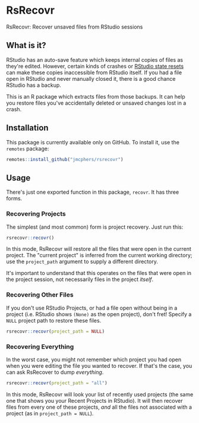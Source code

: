 # RsRecovr

RsRecovr: Recover unsaved files from RStudio sessions

## What is it?

RStudio has an auto-save feature which keeps internal copies of files as
they're edited. However, certain kinds of crashes or [RStudio state
resets](https://support.rstudio.com/hc/en-us/articles/200534577-Resetting-RStudio-Desktop-s-State)
can make these copies inaccessible from RStudio itself. If you had a file open
in RStudio and never manually closed it, there is a good chance RStudio has a
backup.

This is an R package which extracts files from those backups. It can help you
restore files you've accidentally deleted or unsaved changes lost in a crash.

## Installation

This package is currently available only on GitHub. To install it, use the
`remotes` package:

```r
remotes::install_github("jmcphers/rsrecovr")
```

## Usage

There's just one exported function in this package, `recovr`. It has three forms.

### Recovering Projects

The simplest (and most common) form is project recovery. Just run this:

```r
rsrecovr::recovr()
```

In this mode, RsRecovr will restore all the files that were open in the current
project. The "current project" is inferred from the current working directory;
use the `project_path` argument to supply a different directory.

It's important to understand that this operates on the files that were open in
the project session, not necessarily files in the project *itself*. 

### Recovering Other Files

If you don't use RStudio Projects, or had a file open without being in a
project (i.e. RStudio shows `(None)` as the open project), don't fret! Specify
a `NULL` project path to restore these files.

```r
rsrecovr::recovr(project_path = NULL)
```

### Recovering Everything

In the worst case, you might not remember which project you had open when you
were editing the file you wanted to recover. If that's the case, you can ask
RsRecover to dump *everything*.


```r
rsrecovr::recovr(project_path = "all")
```

In this mode, RsRecovr will look your list of recently used projects (the same
one that shows you your Recent Projects in RStudio). It will then recover files
from every one of these projects, *and* all the files not associated with a
project (as in `project_path = NULL`). 


